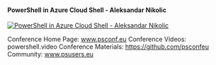 ﻿#### PowerShell in Azure Cloud Shell - Aleksandar Nikolic

[![PowerShell in Azure Cloud Shell - Aleksandar Nikolic](https://i2.ytimg.com/vi/iROK_SHxqbM/hqdefault.jpg "PowerShell in Azure Cloud Shell - Aleksandar Nikolic")](https://www.youtube.com/watch?v=iROK_SHxqbM)

Conference Home Page: www.psconf.eu
Conference Videos: powershell.video
Conference Materials: https://github.com/psconfeu
Community: www.psusers.eu


